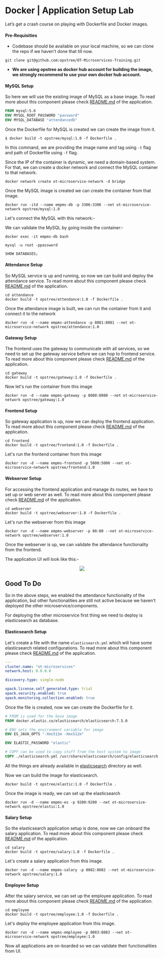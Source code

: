 # Docker | Application Setup Lab

Let’s get a crash course on playing with Dockerfile and Docker images.

#### Pre-Requisities

- Codebase should be available on your local machine, so we can clone the repo if we haven't done that till now.

```shell
git clone git@github.com:opstree/OT-Microservices-Training.git
```

- **We are using opstree as docker hub account for building the image, we strongly recommend to use your own docker hub account.**

#### MySQL Setup

So here we will use the existing image of MySQL as a base image. To read more about this component please check [README.md](https://github.com/opstree/OT-Microservices-Training/tree/master/mysql) of the application.

```dockerfile
FROM mysql:5.6
ENV MYSQL_ROOT_PASSWORD "password"
ENV MYSQL_DATABASE "attendancedb"
```

Once the Dockerfile for MySQL is created we can create the image from it.

```shell
$ docker build -t opstree/mysql:1.0 -f Dockerfile .
```

In this command, we are providing the image name and tag using `-t` flag and path of Dockerfile using `-f` flag.

Since the IP of the container is dynamic, we need a domain-based system. For that, we can create a docker network and connect the MySQL container to that network.

```shell
docker network create ot-microservice-network -d bridge
```

Once the MySQL image is created we can create the container from that image.

```shell
docker run -itd --name empms-db -p 3306:3306 --net ot-microservice-network opstree/mysql:1.0
```

Let's connect the MySQL with this network:-


We can validate the MySQL by going inside the container:-

```shell
docker exec -it empms-db bash

mysql -u root -ppassword
```

```sql
SHOW DATABASES;
```

#### Attendance Setup

So MySQL service is up and running, so now we can build and deploy the attendance service. To read more about this component please check [README.md](https://github.com/opstree/OT-Microservices-Training/tree/master/attendance) of the application.

```shell
cd attendance
docker build -t opstree/attendance:1.0 -f Dockerfile .
```

Once the attendance image is built, we can run the container from it and connect it to the network

```shell
docker run -d --name empms-attendance -p 8081:8081 --net ot-microservice-network opstree/attendance:1.0
```

#### Gateway Setup

The frontend uses the gateway to communicate with all services, so we need to set up the gateway service before we can hop to frontend service. To read more about this component please check [README.md](https://github.com/opstree/OT-Microservices-Training/tree/master/gateway) of the application.

```shell
cd gateway
docker build -t opstree/gateway:1.0 -f Dockerfile .
```

Now let's run the container from this image

```shell
docker run -d --name empms-gateway -p 8080:8080 --net ot-microservice-network opstree/gateway:1.0
```

#### Frontend Setup

So gateway application is up, now we can deploy the frontend application. To read more about this component please check [README.md](https://github.com/opstree/OT-Microservices-Training/tree/master/frontend) of the application.

```shell
cd frontend
docker build -t opstree/frontend:1.0 -f Dockerfile .
```

Let's run the frontend container from this image

```shell
docker run -d --name empms-frontend -p 5000:5000 --net ot-microservice-network opstree/frontend:1.0
```

#### Webserver Setup

For accessing the frontend application and manage its routes, we have to set up or web server as well. To read more about this component please check [README.md](https://github.com/opstree/OT-Microservices-Training/tree/master/webserver) of the application.

```shell
cd webserver
docker build -t opstree/webserver:1.0 -f Dockerfile .
```

Let's run the webserver from this image

```shell
docker run -d --name empms-webserver -p 80:80 --net ot-microservice-network opstree/webserver:1.0
```

Once the webserver is up, we can validate the attendance functionality from the frontend.

The application UI will look like this:-

<div align="center">
  <img src="https://github.com/opstree/OT-Microservices-Training/raw/master/static/frontend.png">
</div>

## Good To Do

So in the above steps, we enabled the attendance functionality of the application, but other functionalities are still not active because we haven't deployed the other microservice/components.

For deploying the other microservice first thing we need to deploy is elasticsearch as database.

#### Elasticsearch Setup

Let's create a file with the name `elasticsearch.yml` which will have some elasticsearch related configurations. To read more about this component please check [README.md](https://github.com/opstree/OT-Microservices-Training/tree/master/elasticsearch) of the application.

```yaml
---
cluster.name: "ot-microservices"
network.host: 0.0.0.0

discovery.type: single-node

xpack.license.self_generated.type: trial
xpack.security.enabled: true
xpack.monitoring.collection.enabled: true
```

Once the file is created, now we can create the Dockerfile for it.

```dockerfile
# FROM is used for the base image
FROM docker.elastic.co/elasticsearch/elasticsearch:7.5.0

# ENV sets the environment variable for image
ENV ES_JAVA_OPTS "-Xms512m -Xmx512m"

ENV ELASTIC_PASSWORD "elastic"

# COPY can be used to copy stuff from the host system to image
COPY ./elasticsearch.yml /usr/share/elasticsearch/config/elasticsearch.yml
```

All the things are already available in [elasticsearch]() directory as well.

Now we can build the image for elasticsearch.

```shell
docker build -t opstree/elastic:1.0 -f Dockerfile .
```

Once the image is ready, we can set up the elasticsearch

```shell
docker run -d --name empms-es -p 9200:9200 --net ot-microservice-network opstree/elastic:1.0
```

#### Salary Setup

So the elasticsearch application setup is done, now we can onboard the salary application. To read more about this component please check [README.md](https://github.com/opstree/OT-Microservices-Training/tree/master/salary) of the application.

```shell
cd salary
docker build -t opstree/salary:1.0 -f Dockerfile .
```

Let's create a salary application from this image.

```shell
docker run -d --name empms-salary -p 8082:8082 --net ot-microservice-network opstree/salary:1.0
```

#### Employee Setup

After the salary service, we can set up the employee application. To read more about this component please check [README.md](https://github.com/opstree/OT-Microservices-Training/tree/master/employee) of the application.

```shell
cd employee
docker build -t opstree/employee:1.0 -f Dockerfile .
```

Let's deploy the employee application from this image.

```shell
docker run -d --name empms-employee -p 8083:8083 --net ot-microservice-network opstree/employee:1.0
```

Now all applications are on-boarded so we can validate their functionalities from UI.
